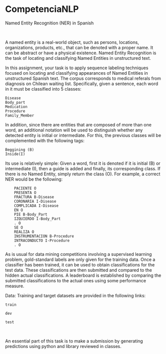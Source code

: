 # CompetenciaNLP
Named Entity Recognition (NER) in Spanish

 

A named entity is a real-world object, such as persons, locations, organizations, products, etc., that can be denoted with a proper name. It can be abstract or have a physical existence. Named Entity Recognition is the task of locating and classifying Named Entities in unstructured text.

In this assignment, your task is to apply sequence labeling techniques focused on locating and classifying appearances of Named Entities in unstructured Spanish text. The corpus corresponds to medical referals from diagnosis on Chilean waiting list. Specifically, given a sentence, each word in it must be classified into 5 classes:

    Disease
    Body_part
    Medication
    Procedure
    Family_Member

In addition, since there are entities that are composed of more than one word, an additional notation will be used to distinguish whether any detected entity is initial or intermediate. For this, the previous classes will be complemented with the following tags:

    Beggining (B)
    Inside(I)

Its use is relatively simple: Given a word, first it is denoted if it is initial (B) or intermediate (I), then a guide is added and finally, its corresponding class. If there is no Named Entity, simply return the class (O). For example, a correct NER would be the following:

        PACIENTE O
        PRESENTA O
        FRACTURA B-Disease
        CORONARIA I-Disease
        COMPLICADA I-Disease
        EN O
        PIE B-Body_Part
        IZQUIERDO I-Body_Part
        . O
        SE O
        REALIZA O
        INSTRUMENTACION B-Procedure
        INTRACONDUCTO I-Procedure
        . O

As is usual for data mining competitions involving a supervised learning problem, gold-standard labels are only given for the training data. Once a classifier has been trained, it can be used to obtain classifications for the test data. These classifications are then submitted and compared to the hidden actual classifications. A leaderboard is established by comparing the submitted classifications to the actual ones using some performance measure.

Data: Training and target datasets are provided in the following links:

    train

    dev

    test

 

An essential part of this task is to make a submission by generating predictions using python and library reviewed in classes.
